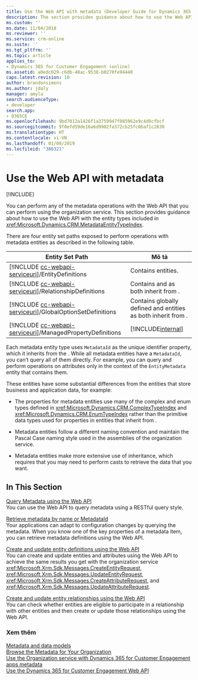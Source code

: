 ```yaml
---
title: Use the Web API with metadata (Developer Guide for Dynamics 365 for Customer Engagement) | MicrosoftDocs
description: The section provides guidance about how to use the Web API with the entity types included in Web API Metadata EntityType Reference.
ms.custom: ''
ms.date: 11/04/2018
ms.reviewer: ''
ms.service: crm-online
ms.suite: ''
ms.tgt_pltfrm: ''
ms.topic: article
applies_to:
- Dynamics 365 for Customer Engagement (online)
ms.assetid: a0edc029-c6db-48ac-9538-b0270fe94440
caps.latest.revision: 10
author: brandonsimons
ms.author: jdaly
manager: amyla
search.audienceType:
- developer
search.app:
- D365CE
ms.openlocfilehash: 9bd7012a1426f1a3759947f085962e9c4d9cfbcf
ms.sourcegitcommit: 9f0efd59de16a6d9902fa372cb25fc0baf1c2838
ms.translationtype: HT
ms.contentlocale: vi-VN
ms.lasthandoff: 01/08/2019
ms.locfileid: "386321"
---
```

# <a name="use-the-web-api-with-metadata"></a>Use the Web API with metadata

[!INCLUDE[](../../includes/cc_applies_to_update_9_0_0.md)]

You can perform any of the metadata operations with the Web API that you can perform using the organization service. This section provides guidance about how to use the Web API with the entity types included in <xref:Microsoft.Dynamics.CRM.MetadataEntityTypeIndex>.  

There are four entity set paths exposed to perform operations with metadata entities as described in the following table.  


|Entity Set Path|Mô tả|
|--|--|
|[!INCLUDE [cc-webapi-serviceuri](../../includes/cc-webapi-serviceuri.md)]/EntityDefinitions|Contains <xref href="Microsoft.Dynamics.CRM.EntityMetadata?text=EntityMetadata EntityType" /> entities.|
|[!INCLUDE [cc-webapi-serviceuri](../../includes/cc-webapi-serviceuri.md)]/RelationshipDefinitions   | Contains <xref href="Microsoft.Dynamics.CRM.ManyToManyRelationshipMetadata?text=ManyToManyRelationshipMetadata EntityType" /> and <xref href="Microsoft.Dynamics.CRM.OneToManyRelationshipMetadata?text=OneToManyRelationshipMetadata EntityType" /> as both inherit from <xref href="Microsoft.Dynamics.CRM.RelationshipMetadataBase?text=RelationshipMetadataBase EntityType" />. |
|[!INCLUDE [cc-webapi-serviceuri](../../includes/cc-webapi-serviceuri.md)]/GlobalOptionSetDefinitions |Contains globally defined <xref href="Microsoft.Dynamics.CRM.BooleanOptionSetMetadata?text=BooleanOptionSetMetadata EntityType" /> and <xref href="Microsoft.Dynamics.CRM.OptionSetMetadata?text=OptionSetMetadata EntityType" /> entities as both inherit from <xref href="Microsoft.Dynamics.CRM.OptionSetMetadata?text=OptionSetMetadata EntityType" />.|
|[!INCLUDE [cc-webapi-serviceuri](../../includes/cc-webapi-serviceuri.md)]/ManagedPropertyDefinitions |[!INCLUDE[internal](../../includes/internal.md)]|

Each metadata entity type uses `MetadataId` as the unique identifier property, which it inherits from the <xref href="Microsoft.Dynamics.CRM.MetadataBase?text=MetadataBase EntityType" />. While all metadata entities have a `MetadataId`, you can’t query all of them directly. For example, you can query and perform operations on attributes only in the context of the `EntityMetadata` entity that contains them.  

These entities have some substantial differences from the entities that store business and application data, for example:  

- The properties for metadata entities use many of the complex and enum types defined in <xref:Microsoft.Dynamics.CRM.ComplexTypeIndex> and <xref:Microsoft.Dynamics.CRM.EnumTypeIndex> rather than the primitive data types used for properties in entities that inherit from <xref href="Microsoft.Dynamics.CRM.crmbaseentity?text=crmbaseentity EntityType" />.  

- Metadata entities follow a different naming convention and maintain the Pascal Case naming style used in the assemblies of the organization service.  

- Metadata entities make more extensive use of inheritance, which requires that you may need to perform casts to retrieve the data that you want.  

## <a name="in-this-section"></a>In This Section

[Query Metadata using the Web API](query-metadata-web-api.md)<br />
You can use the Web API to query metadata using a RESTful query style.  

[Retrieve metadata by name or MetadataId](retrieve-metadata-name-metadataid.md)<br />
Your applications can adapt to configuration changes by querying the metadata. When you know one of the key properties of a metadata item, you can retrieve metadata definitions using the Web API.  

[Create and update entity definitions using the Web API](create-update-entity-definitions-using-web-api.md)<br />
You can create and update entities and attributes using the Web API to achieve the same results you get with the organization service <xref:Microsoft.Xrm.Sdk.Messages.CreateEntityRequest>, <xref:Microsoft.Xrm.Sdk.Messages.UpdateEntityRequest>, <xref:Microsoft.Xrm.Sdk.Messages.CreateAttributeRequest>, and <xref:Microsoft.Xrm.Sdk.Messages.UpdateAttributeRequest>.  

[Create and update entity relationships using the Web API](create-update-entity-relationships-using-web-api.md)<br />
You can check whether entities are eligible to participate in a relationship with other entities and then create or update those relationships using the Web API.  

### <a name="see-also"></a>Xem thêm

[Metadata and data models](../metadata-data-models.md)<br />
[Browse the Metadata for Your Organization](../browse-your-metadata.md)<br />
[Use the Organization service with Dynamics 365 for Customer Engagement apps metadata](../org-service/use-organization-service-metadata.md)<br />
[Use the Dynamics 365 for Customer Engagement Web API](../use-microsoft-dynamics-365-web-api.md)
